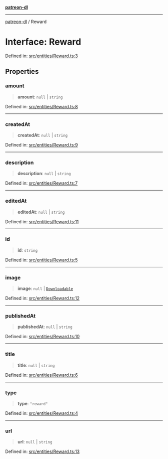 [**patreon-dl**](../README.md)

***

[patreon-dl](../README.md) / Reward

# Interface: Reward

Defined in: [src/entities/Reward.ts:3](https://github.com/patrickkfkan/patreon-dl/blob/4add035452a0337eb07608bde52caecf1dcf43e7/src/entities/Reward.ts#L3)

## Properties

### amount

> **amount**: `null` \| `string`

Defined in: [src/entities/Reward.ts:8](https://github.com/patrickkfkan/patreon-dl/blob/4add035452a0337eb07608bde52caecf1dcf43e7/src/entities/Reward.ts#L8)

***

### createdAt

> **createdAt**: `null` \| `string`

Defined in: [src/entities/Reward.ts:9](https://github.com/patrickkfkan/patreon-dl/blob/4add035452a0337eb07608bde52caecf1dcf43e7/src/entities/Reward.ts#L9)

***

### description

> **description**: `null` \| `string`

Defined in: [src/entities/Reward.ts:7](https://github.com/patrickkfkan/patreon-dl/blob/4add035452a0337eb07608bde52caecf1dcf43e7/src/entities/Reward.ts#L7)

***

### editedAt

> **editedAt**: `null` \| `string`

Defined in: [src/entities/Reward.ts:11](https://github.com/patrickkfkan/patreon-dl/blob/4add035452a0337eb07608bde52caecf1dcf43e7/src/entities/Reward.ts#L11)

***

### id

> **id**: `string`

Defined in: [src/entities/Reward.ts:5](https://github.com/patrickkfkan/patreon-dl/blob/4add035452a0337eb07608bde52caecf1dcf43e7/src/entities/Reward.ts#L5)

***

### image

> **image**: `null` \| [`Downloadable`](../type-aliases/Downloadable.md)

Defined in: [src/entities/Reward.ts:12](https://github.com/patrickkfkan/patreon-dl/blob/4add035452a0337eb07608bde52caecf1dcf43e7/src/entities/Reward.ts#L12)

***

### publishedAt

> **publishedAt**: `null` \| `string`

Defined in: [src/entities/Reward.ts:10](https://github.com/patrickkfkan/patreon-dl/blob/4add035452a0337eb07608bde52caecf1dcf43e7/src/entities/Reward.ts#L10)

***

### title

> **title**: `null` \| `string`

Defined in: [src/entities/Reward.ts:6](https://github.com/patrickkfkan/patreon-dl/blob/4add035452a0337eb07608bde52caecf1dcf43e7/src/entities/Reward.ts#L6)

***

### type

> **type**: `"reward"`

Defined in: [src/entities/Reward.ts:4](https://github.com/patrickkfkan/patreon-dl/blob/4add035452a0337eb07608bde52caecf1dcf43e7/src/entities/Reward.ts#L4)

***

### url

> **url**: `null` \| `string`

Defined in: [src/entities/Reward.ts:13](https://github.com/patrickkfkan/patreon-dl/blob/4add035452a0337eb07608bde52caecf1dcf43e7/src/entities/Reward.ts#L13)
